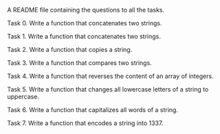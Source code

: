 A README file containing the questions to all the tasks.


Task 0. Write a function that concatenates two strings.

Task 1. Write a function that concatenates two strings.

Task 2. Write a function that copies a string.

Task 3. Write a function that compares two strings.

Task 4. Write a function that reverses the content of an array of integers.

Task 5. Write a function that changes all lowercase letters of a string to uppercase.

Task 6. Write a function that capitalizes all words of a string.

Task 7. Write a function that encodes a string into 1337.

